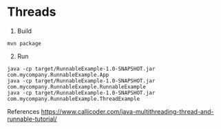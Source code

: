 # Threads

1. Build

```
mvn package
```

2. Run

```
java -cp target/RunnableExample-1.0-SNAPSHOT.jar com.mycompany.RunnableExample.App
java -cp target/RunnableExample-1.0-SNAPSHOT.jar com.mycompany.RunnableExample.RunnableExample
java -cp target/RunnableExample-1.0-SNAPSHOT.jar com.mycompany.RunnableExample.ThreadExample
```

References
https://www.callicoder.com/java-multithreading-thread-and-runnable-tutorial/
